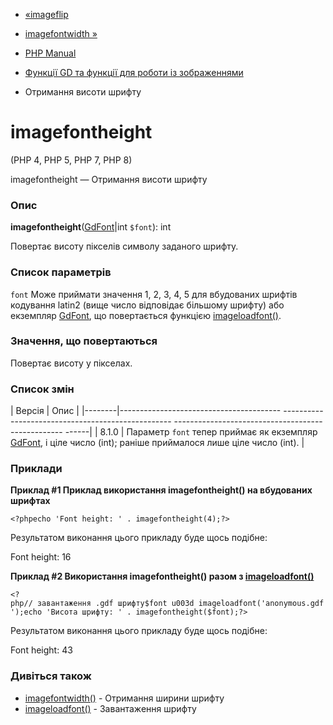 - [«imageflip](function.imageflip.md)
- [imagefontwidth »](function.imagefontwidth.md)

- [PHP Manual](index.md)
- [Функції GD та функції для роботи із зображеннями](ref.image.md)
- Отримання висоти шрифту

# imagefontheight

(PHP 4, PHP 5, PHP 7, PHP 8)

imagefontheight — Отримання висоти шрифту

### Опис

**imagefontheight**([GdFont](class.gdfont.md)\|int `$font`): int

Повертає висоту пікселів символу заданого шрифту.

### Список параметрів

`font`
Може приймати значення 1, 2, 3, 4, 5 для вбудованих шрифтів
кодування latin2 (вище число відповідає більшому шрифту) або
екземпляр [GdFont](class.gdfont.md), що повертається функцією
[imageloadfont()](function.imageloadfont.md).

### Значення, що повертаються

Повертає висоту у пікселах.

### Список змін

| Версія | Опис |
|--------|---------------------------------------- -------------------------------------------------- -------------------------------------------------- ------|
| 8.1.0 | Параметр `font` тепер приймає як екземпляр [GdFont](class.gdfont.md), і ціле число (int); раніше приймалося лише ціле число (int). |

### Приклади

**Приклад #1 Приклад використання **imagefontheight()** на вбудованих
шрифтах**

`<?phpecho 'Font height: ' . imagefontheight(4);?> `

Результатом виконання цього прикладу буде щось подібне:

Font height: 16

**Приклад #2 Використання **imagefontheight()** разом з
[imageloadfont()](function.imageloadfont.md)**

` <?php// завантаження .gdf шрифту$font u003d imageloadfont('anonymous.gdf');echo 'Висота шрифту: ' . imagefontheight($font);?> `

Результатом виконання цього прикладу буде щось подібне:

Font height: 43

### Дивіться також

- [imagefontwidth()](function.imagefontwidth.md) - Отримання ширини
шрифту
- [imageloadfont()](function.imageloadfont.md) - Завантаження шрифту
